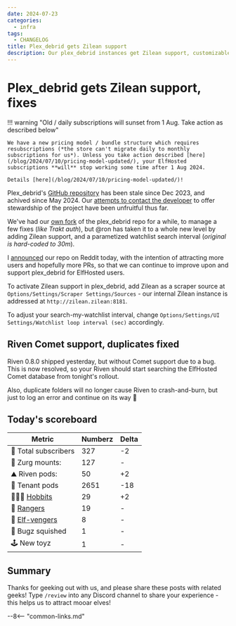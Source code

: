 ```yaml
---
date: 2024-07-23
categories:
  - infra
tags:
  - CHANGELOG
title: Plex_debrid gets Zilean support
description: Our plex_debrid instances get Zilean support, customizable watchlist loop intervals, and bugfixes
---
```


# Plex_debrid gets Zilean support, fixes

!!! warning "Old / daily subscriptions will sunset from 1 Aug. Take action as described below"

    We have a new pricing model / bundle structure which requires resubscriptions (*the store can't migrate daily to monthly subscriptions for us*). Unless you take action described [here](/blog/2024/07/10/pricing-model-updated/), your ElfHosted subscriptions **will** stop working some time after 1 Aug 2024. 

    Details [here](/blog/2024/07/10/pricing-model-updated/)!

Plex_debrid's [GitHub repository](https://github.com/itsToggle/plex_debrid) has been stale since Dec 2023, and achived since May 2024. Our [attempts to contact the developer](https://github.com/elfhosted/enhancements/issues/7) to offer stewardship of the project have been unfruitful thus far.

We've had our [own fork](https://github.com/elfhosted/plex_debrid) of the plex_debrid repo for a while, to manage a few fixes (*like Trakt auth*), but \@ron has taken it to a whole new level by adding Zilean support, and a parametized watchlist search interval (*original is hard-coded to 30m*).

I [announced](https://www.reddit.com/r/elfhosted/comments/1ea4e7d/plex_debrid_maintenancefeature_fork_with_trakt/) our repo on Reddit today, with the intention of attracting more users and hopefully more PRs, so that we can continue to improve upon and support plex_debrid for ElfHosted users.

To activate Zilean support in plex_debrid, add Zilean as a scraper source at `Options/Settings/Scraper Settings/Sources` - our internal Zilean instance is addressed at `http://zilean.zilean:8181`.

To adjust your search-my-watchlist interval, change `Options/Settings/UI Settings/Watchlist loop interval (sec)` accordingly.

## Riven Comet support, duplicates fixed

Riven 0.8.0 shipped yesterday, but without Comet support due to a bug. This is now resolved, so your Riven should start searching the ElfHosted Comet database from tonight's rollout.

Also, duplicate folders will no longer cause Riven to crash-and-burn, but just to log an error and continue on its way :muscle:

## Today's scoreboard

Metric | Numberz | Delta
---------|----------|----------
🧝 Total subscribers | 327 | -2
👾 Zurg mounts: | 127 | -
⛰ Riven pods: | 50 | +2
🐬 Tenant pods | 2651 | -18
🧑🏻‍🌾 [Hobbits](https://store.elfhosted.com/product-category/consume-media/infinite-streaming/hobbit) | 29 | +2
🤠 [Rangers](https://store.elfhosted.com/product-category/consume-media/infinite-streaming/infinite-streaming-plus) | 19 | -
🦸 [Elf-vengers](https://elfhosted.com/team/#elf-vengers) | 8 | -
🐛 Bugz squished | 1 | -
🕹️ New toyz | 1 | -

## Summary

Thanks for geeking out with us, and please share these posts with related geeks! Type `/review` into any Discord channel to share your experience - this helps us to attract mooar elves!

--8<-- "common-links.md"
